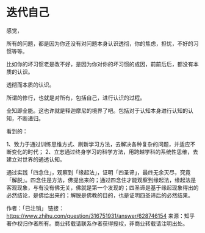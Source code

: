 # 迭代自己


感觉，

所有的问题，都是因为你还没有对问题本身认识透彻，你的焦虑，担忧，不好的习惯等等。

比如你的坏习惯老是改不好，是因为你对你的坏习惯的成因，前前后后，都没有本质的认识。

透彻而本质的认识。

所谓的修行，也就是对所有，包括自己，进行认识的过程。

全知即全能。这也许就是释迦摩尼的境界了吧。包括对于认知本身进行认知的认知，不断递归。





看到的：

1、致力于通过训练思维方式、刷新学习方法，去解决各种复杂的问题，并适应不断变化的时代；
2、立志通过终身学习的科学方法，用跨越学科的系统性思维，去建立对世界的通透认知。




通过实践「四念住」，观察到「缘起法」，证明「四圣谛」，最终无余灭尽，究竟「解脱」。四念住是方法，佛提出来的；通过四念住才能观察到缘起法，缘起法是客观现象，与有没有佛无关，佛就是第一个发现的；四圣谛是基于缘起现象得出的必然结论，是佛给出来的；解脱是佛教的目的，也是证明四圣谛后的必然结果。

作者：「已注销」
链接：https://www.zhihu.com/question/316751931/answer/628746154
来源：知乎
著作权归作者所有。商业转载请联系作者获得授权，非商业转载请注明出处。
